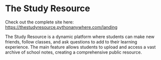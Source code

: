 # The Study Resource

Check out the complete site here: https://thestudyresource.pythonanywhere.com/landing

The Study Resource is a dynamic platform where students can make new friends, follow classes, and ask questions to add to their learning experience. The main feature allows students to upload and access a vast archive of school notes, creating a comprehensive public resource.

